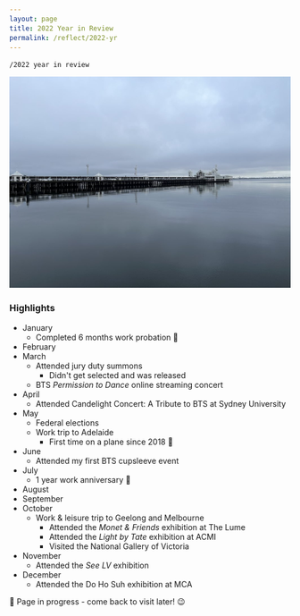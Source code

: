 ```yaml
---
layout: page
title: 2022 Year in Review
permalink: /reflect/2022-yr
---
```


`/2022 year in review`

<img src="/assets/2022-10-geelong.jpg" alt="The Pier in Geelong">

### Highlights

- January
  - Completed 6 months work probation 🎉
- February
- March
  - Attended jury duty summons
    - Didn't get selected and was released
  - BTS *Permission to Dance* online streaming concert
- April
  - Attended Candelight Concert: A Tribute to BTS at Sydney University
- May
  - Federal elections
  - Work trip to Adelaide
    - First time on a plane since 2018 🤯
- June
  - Attended my first BTS cupsleeve event
- July
  - 1 year work anniversary 🎉
- August
- September
- October
  - Work & leisure trip to Geelong and Melbourne
    - Attended the *Monet & Friends* exhibition at The Lume
    - Attended the *Light by Tate* exhibition at ACMI
    - Visited the National Gallery of Victoria 
- November
  - Attended the *See LV* exhibition
- December
  - Attended the Do Ho Suh exhibition at MCA

🚧 Page in progress - come back to visit later! 😉 

<style>
  .wrapper {
    max-width: 58em;
  }
</style>